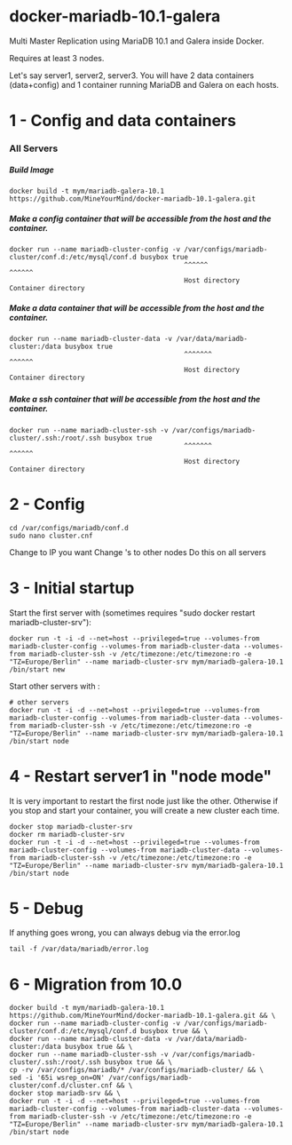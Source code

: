 # docker-mariadb-10.1-galera
Multi Master Replication using MariaDB 10.1 and Galera inside Docker.

Requires at least 3 nodes.

Let's say server1, server2, server3. You will have 2 data containers (data+config) and 1 container running MariaDB and Galera on each hosts.

# 1 - Config and data containers
### All Servers

##### Build Image
```
docker build -t mym/mariadb-galera-10.1 https://github.com/MineYourMind/docker-mariadb-10.1-galera.git
```


##### Make a config container that will be accessible from the host and the container.
```
docker run --name mariadb-cluster-config -v /var/configs/mariadb-cluster/conf.d:/etc/mysql/conf.d busybox true
                                            ^^^^^^                      ^^^^^^
                                            Host directory               Container directory
```

##### Make a data container that will be accessible from the host and the container.
```
docker run --name mariadb-cluster-data -v /var/data/mariadb-cluster:/data busybox true
                                            ^^^^^^^                      ^^^^^^
                                            Host directory               Container directory
```

##### 

##### Make a ssh container that will be accessible from the host and the container.
```
docker run --name mariadb-cluster-ssh -v /var/configs/mariadb-cluster/.ssh:/root/.ssh busybox true
                                            ^^^^^^^                      ^^^^^^
                                            Host directory               Container directory
```

#####


# 2 - Config
```
cd /var/configs/mariadb/conf.d
sudo nano cluster.cnf
```
Change <IP> to IP you want
Change <NODE>'s to other nodes
Do this on all servers

# 3 - Initial startup

Start the first server with (sometimes requires "sudo docker restart mariadb-cluster-srv"):
```
docker run -t -i -d --net=host --privileged=true --volumes-from mariadb-cluster-config --volumes-from mariadb-cluster-data --volumes-from mariadb-cluster-ssh -v /etc/timezone:/etc/timezone:ro -e "TZ=Europe/Berlin" --name mariadb-cluster-srv mym/mariadb-galera-10.1 /bin/start new
```

Start other servers with :
```
# other servers
docker run -t -i -d --net=host --privileged=true --volumes-from mariadb-cluster-config --volumes-from mariadb-cluster-data --volumes-from mariadb-cluster-ssh -v /etc/timezone:/etc/timezone:ro -e "TZ=Europe/Berlin" --name mariadb-cluster-srv mym/mariadb-galera-10.1 /bin/start node
```

# 4 - Restart server1 in "node mode"
It is very important to restart the first node just like the other. Otherwise if you stop and start your container, you will create a new cluster each time.

```
docker stop mariadb-cluster-srv
docker rm mariadb-cluster-srv
docker run -t -i -d --net=host --privileged=true --volumes-from mariadb-cluster-config --volumes-from mariadb-cluster-data --volumes-from mariadb-cluster-ssh -v /etc/timezone:/etc/timezone:ro -e "TZ=Europe/Berlin" --name mariadb-cluster-srv mym/mariadb-galera-10.1 /bin/start node
```

# 5 - Debug
If anything goes wrong, you can always debug via the error.log
```
tail -f /var/data/mariadb/error.log
```


# 6 - Migration from 10.0

```
docker build -t mym/mariadb-galera-10.1 https://github.com/MineYourMind/docker-mariadb-10.1-galera.git && \
docker run --name mariadb-cluster-config -v /var/configs/mariadb-cluster/conf.d:/etc/mysql/conf.d busybox true && \
docker run --name mariadb-cluster-data -v /var/data/mariadb-cluster:/data busybox true && \
docker run --name mariadb-cluster-ssh -v /var/configs/mariadb-cluster/.ssh:/root/.ssh busybox true && \
cp -rv /var/configs/mariadb/* /var/configs/mariadb-cluster/ && \
sed -i '65i wsrep_on=ON' /var/configs/mariadb-cluster/conf.d/cluster.cnf && \
docker stop mariadb-srv && \
docker run -t -i -d --net=host --privileged=true --volumes-from mariadb-cluster-config --volumes-from mariadb-cluster-data --volumes-from mariadb-cluster-ssh -v /etc/timezone:/etc/timezone:ro -e "TZ=Europe/Berlin" --name mariadb-cluster-srv mym/mariadb-galera-10.1 /bin/start node
```
